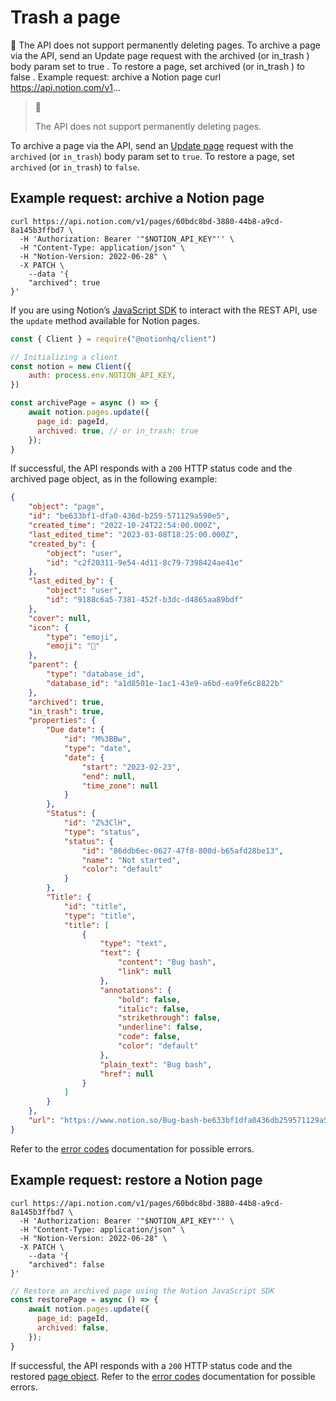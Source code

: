# Trash a page

📘 The API does not support permanently deleting pages. To archive a page via the API, send an Update page request with the archived (or in_trash ) body param set to true . To restore a page, set archived (or in_trash ) to false . Example request: archive a Notion page curl https://api.notion.com/v1...

> 📘 
> 
> The API does not support permanently deleting pages.

To archive a page via the API, send an [Update page](https://developers.notion.com/reference/patch-page) request with the `archived` (or `in_trash`) body param set to `true`. To restore a page, set `archived` (or `in_trash`) to `false`. 

## Example request: archive a Notion page

```curl
curl https://api.notion.com/v1/pages/60bdc8bd-3880-44b8-a9cd-8a145b3ffbd7 \
  -H 'Authorization: Bearer '"$NOTION_API_KEY"'' \
  -H "Content-Type: application/json" \
  -H "Notion-Version: 2022-06-28" \
  -X PATCH \
	--data '{
    "archived": true
}'
```

If you are using Notion’s [JavaScript SDK](https://github.com/makenotion/notion-sdk-js) to interact with the REST API, use the `update` method available for Notion pages.

```javascript
const { Client } = require("@notionhq/client")

// Initializing a client
const notion = new Client({
	auth: process.env.NOTION_API_KEY,
})

const archivePage = async () => {
	await notion.pages.update({
	  page_id: pageId,
	  archived: true, // or in_trash: true
	});
}
```

If successful, the API responds with a `200` HTTP status code and the archived page object, as in the following example: 

```json
{
    "object": "page",
    "id": "be633bf1-dfa0-436d-b259-571129a590e5",
    "created_time": "2022-10-24T22:54:00.000Z",
    "last_edited_time": "2023-03-08T18:25:00.000Z",
    "created_by": {
        "object": "user",
        "id": "c2f20311-9e54-4d11-8c79-7398424ae41e"
    },
    "last_edited_by": {
        "object": "user",
        "id": "9188c6a5-7381-452f-b3dc-d4865aa89bdf"
    },
    "cover": null,
    "icon": {
        "type": "emoji",
        "emoji": "🐞"
    },
    "parent": {
        "type": "database_id",
        "database_id": "a1d8501e-1ac1-43e9-a6bd-ea9fe6c8822b"
    },
    "archived": true,
  	"in_trash": true,
    "properties": {
        "Due date": {
            "id": "M%3BBw",
            "type": "date",
            "date": {
                "start": "2023-02-23",
                "end": null,
                "time_zone": null
            }
        },
        "Status": {
            "id": "Z%3ClH",
            "type": "status",
            "status": {
                "id": "86ddb6ec-0627-47f8-800d-b65afd28be13",
                "name": "Not started",
                "color": "default"
            }
        },
        "Title": {
            "id": "title",
            "type": "title",
            "title": [
                {
                    "type": "text",
                    "text": {
                        "content": "Bug bash",
                        "link": null
                    },
                    "annotations": {
                        "bold": false,
                        "italic": false,
                        "strikethrough": false,
                        "underline": false,
                        "code": false,
                        "color": "default"
                    },
                    "plain_text": "Bug bash",
                    "href": null
                }
            ]
        }
    },
    "url": "https://www.notion.so/Bug-bash-be633bf1dfa0436db259571129a590e5"
}
```

Refer to the [error codes](https://developers.notion.com/reference/status-codes#error-codes) documentation for possible errors. 

## Example request: restore a Notion page

```curl
curl https://api.notion.com/v1/pages/60bdc8bd-3880-44b8-a9cd-8a145b3ffbd7 \
  -H 'Authorization: Bearer '"$NOTION_API_KEY"'' \
  -H "Content-Type: application/json" \
  -H "Notion-Version: 2022-06-28" \
  -X PATCH \
	--data '{
    "archived": false
}'
```

```javascript
// Restore an archived page using the Notion JavaScript SDK
const restorePage = async () => {
	await notion.pages.update({
	  page_id: pageId,
	  archived: false,
	});
}
```

If successful, the API responds with a `200` HTTP status code and the restored [page object](https://developers.notion.com/reference/page). Refer to the [error codes](https://developers.notion.com/reference/status-codes#error-codes) documentation for possible errors.
